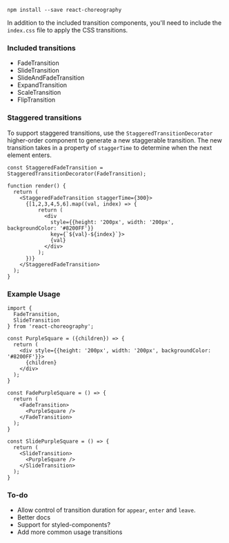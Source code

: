 `npm install --save react-choreography`

In addition to the included transition components, you'll need to include the `index.css` file to apply the CSS transitions.

### Included transitions
- FadeTransition
- SlideTransition
- SlideAndFadeTransition
- ExpandTransition
- ScaleTransition
- FlipTransition

### Staggered transitions
To support staggered transitions, use the `StaggeredTransitionDecorator` higher-order component to generate a new staggerable transition. The new transition takes in a property of `staggerTime` to determine when the next element enters.

```
const StaggeredFadeTransition = StaggeredTransitionDecorator(FadeTransition);

function render() {
  return (
    <StaggeredFadeTransition staggerTime={300}>
      {[1,2,3,4,5,6].map((val, index) => {
          return (
            <div
              style={{height: '200px', width: '200px', backgroundColor: '#8200FF'}}
              key={`${val}-${index}`}>
              {val}
            </div>
          );
      })}
    </StaggeredFadeTransition>
  );
}
```

### Example Usage

```
import {
  FadeTransition,
  SlideTransition
} from 'react-choreography';

const PurpleSquare = ({children}) => {
  return (
    <div style={{height: '200px', width: '200px', backgroundColor: '#8200FF'}}>
      {children}
    </div>
  );
}

const FadePurpleSquare = () => {
  return (
    <FadeTransition>
      <PurpleSquare />
    </FadeTransition>
  );
}

const SlidePurpleSquare = () => {
  return (
    <SlideTransition>
      <PurpleSquare />
    </SlideTransition>
  );
}
```

### To-do
- Allow control of transition duration for `appear`, `enter` and `leave`.
- Better docs
- Support for styled-components?
- Add more common usage transitions
